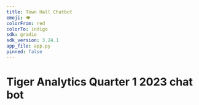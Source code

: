 ```yaml
---
title: Town Hall Chatbot
emoji: 👁
colorFrom: red
colorTo: indigo
sdk: gradio
sdk_version: 3.24.1
app_file: app.py
pinned: false
---
```


# Tiger Analytics Quarter 1 2023 chat bot